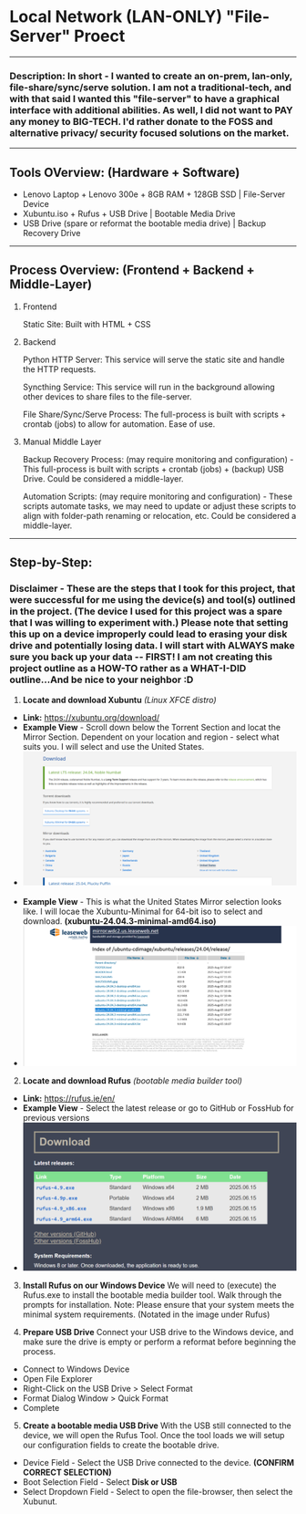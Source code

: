 # Local Network (LAN-ONLY) "File-Server" Proect

---

### Description: In short - I wanted to create an on-prem, lan-only, file-share/sync/serve solution. I am not a traditional-tech, and with that said I wanted this "file-server" to have a graphical interface with additional abilities. As well, I did not want to PAY any money to BIG-TECH. I'd rather donate to the FOSS and alternative privacy/ security focused solutions on the market. 

---

## Tools OVerview: (Hardware + Software)
- Lenovo Laptop + Lenovo 300e + 8GB RAM + 128GB SSD | File-Server Device
- Xubuntu.iso + Rufus + USB Drive | Bootable Media Drive
- USB Drive (spare or reformat the bootable media drive) | Backup Recovery Drive

---

## Process Overview: (Frontend + Backend + Middle-Layer)
1. Frontend

    Static Site: Built with HTML + CSS

2. Backend

    Python HTTP Server: This service will serve the static site and handle the HTTP requests.

    Syncthing Service: This service will run in the background allowing other devices to share files to the file-server. 

    File Share/Sync/Serve Process: The full-process is built with scripts + crontab (jobs) to allow for automation. Ease of use. 

3. Manual Middle Layer

    Backup Recovery Process: (may require monitoring and configuration) - This full-process is built with scripts + crontab (jobs) + (backup) USB Drive. Could be considered a middle-layer.

    Automation Scripts: (may require monitoring and configuration) - These scripts automate tasks, we may need to update or adjust these scripts to align with folder-path renaming or relocation, etc. Could be considered a middle-layer.

---

## Step-by-Step:

### Disclaimer - These are the steps that I took for this project, that were successful for me using the device(s) and tool(s) outlined in the project. (The device I used for this project was a spare that I was willing to experiment with.) Please note that setting this up on a device improperly could lead to erasing your disk drive and potentially losing data. I will start with ALWAYS make sure you back up your data -- FIRST! I am not creating this project outline as a HOW-TO rather as a WHAT-I-DID outline...And be nice to your neighbor :D

1. **Locate and download Xubuntu** *(Linux XFCE distro)*
- **Link:** https://xubuntu.org/download/
- **Example View** - Scroll down below the Torrent Section and locat the Mirror Section. Dependent on your location and region - select what suits you. I will select and use the United States.
- ![alt text](image-2.png)<br><br>
- **Example View** - This is what the United States Mirror selection looks like. I will locae the Xubuntu-Minimal for 64-bit iso to select and download. **(xubuntu-24.04.3-minimal-amd64.iso)**
- ![alt text](image-3.png)

2. **Locate and download Rufus** *(bootable media builder tool)*
- **Link:** https://rufus.ie/en/
- **Example View** - Select the latest release or go to GitHub or FossHub for previous versions
- ![alt text](image-1.png)

3. **Install Rufus on our Windows Device**
We will need to (execute) the Rufus.exe to install the bootable media builder tool. Walk through the prompts for installation. Note: Please ensure that your system meets the minimal system requirements. (Notated in the image under Rufus)

4. **Prepare USB Drive**
Connect your USB drive to the Windows device, and make sure the drive is empty or perform a reformat before beginning the process.
- Connect to Windows Device
- Open File Explorer
- Right-Click on the USB Drive > Select Format
- Format Dialog Window > Quick Format
- Complete

5. **Create a bootable media USB Drive**
With the USB still connected to the device, we will open the Rufus Tool. Once the tool loads we will setup our configuration fields to create the bootable drive.
- Device Field - Select the USB Drive connected to the device. **(CONFIRM CORRECT SELECTION)**
- Boot Selection Field - Select **Disk or USB**
- Select Dropdown Field - Select to open the file-browser, then select the Xubunut.
